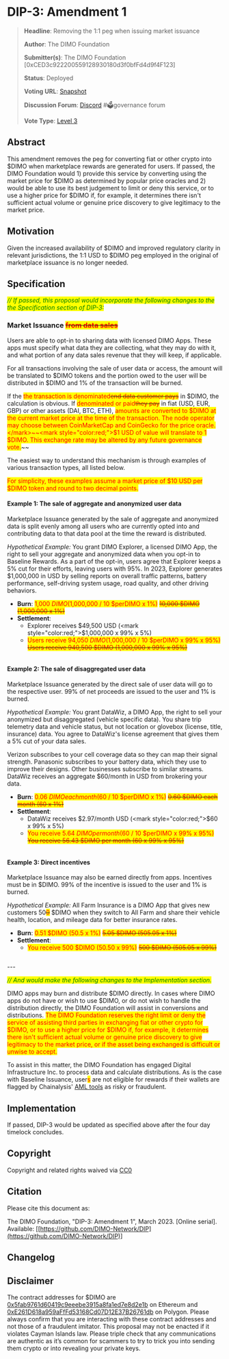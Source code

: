 # DIP-3: Amendment 1

> **Headline**: Removing the 1:1 peg when issuing market issuance
>
> **Author**: The DIMO Foundation
>
> **Submitter(s)**: The DIMO Foundation \[0xCED3c922200559128930180d3f0bfFd4d9f4F123]
>
> **Status**: Deployed
>
> **Voting URL**: [Snapshot](https://snapshot.org/#/dimo.eth/proposal/0x32cf0478a7f154d908a7e6295d8333e2cbd997acc9e07f0574972688f11eda94)
>
> **Discussion Forum**: [Discord](https://chat.dimo.zone) #🗳️governance forum
>
> **Vote Type**: [Level 3](../improvement-proposals/dip1.md#voting-protocol)

## Abstract

This amendment removes the peg for converting fiat or other crypto into $DIMO when marketplace rewards are generated for users. If passed, the DIMO Foundation would 1) provide this service by converting using the market price for $DIMO as determined by popular price oracles and 2) would be able to use its best judgement to limit or deny this service, or to use a higher price for $DIMO if, for example, it determines there isn't sufficient actual volume or genuine price discovery to give legitimacy to the market price.

## Motivation

Given the increased availability of $DIMO and improved regulatory clarity in relevant jurisdictions, the 1:1 USD to $DIMO peg employed in the original of marketplace issuance is no longer needed.

## Specification

_<mark style="color:green;">// If passed, this proposal would incorporate the following changes to the the Specification section of DIP-3:</mark>_

### Market Issuance ~~<mark style="color:red;">from data sales</mark>~~

Users are able to opt-in to sharing data with licensed DIMO Apps. These apps must specify what data they are collecting, what they may do with it, and what portion of any data sales revenue that they will keep, if applicable.

For all transactions involving the sale of user data or access, the amount will be translated to $DIMO tokens and the portion owed to the user will be distributed in $DIMO and 1% of the transaction will be burned.

If the <mark style="color:red;">the transaction is denominated</mark>~~<mark style="color:red;">end data customer pays</mark>~~ in $DIMO, the calculation is obvious. If <mark style="color:red;">denominated or paid</mark>~~<mark style="color:red;">they pay</mark>~~ in fiat (USD, EUR, GBP) or other assets (DAI, BTC, ETH), <mark style="color:red;">amounts are converted to $DIMO at the current market price at the time of the transaction. The node operator may choose between CoinMarketCap and CoinGecko for the price oracle.</mark>~~<mark style="color:red;">$1 USD of value will translate to 1 $DIMO. This exchange rate may be altered by any future governance vote.</mark>~~

The easiest way to understand this mechanism is through examples of various transaction types, all listed below.&#x20;

<mark style="color:red;">For simplicity, these examples assume a market price of $10 USD per $DIMO token and round to two decimal points.</mark>

#### Example 1: The sale of aggregate and anonymized user data

Marketplace Issuance generated by the sale of aggregate and anonymized data is split evenly among all users who are currently opted into and contributing data to that data pool at the time the reward is distributed.

_Hypothetical Example:_ You grant DIMO Explorer, a licensed DIMO App, the right to sell your aggregate and anonymized data when you opt-in to Baseline Rewards. As a part of the opt-in, users agree that Explorer keeps a 5% cut for their efforts, leaving users with 95%. In 2023, Explorer generates $1,000,000 in USD by selling reports on overall traffic patterns, battery performance, self-driving system usage, road quality, and other driving behaviors.

* **Burn**: <mark style="color:red;">1,000 $DIMO ($1,000,000 / 10 $perDIMO x 1%)</mark> <mark style="color:red;"></mark>~~<mark style="color:red;">10,000 $DIMO (1,000,000 x 1%)</mark>~~
* **Settlement**:&#x20;
  * Explorer receives $49,500 USD (<mark style="color:red;">$</mark>1,000,000 x 99% x 5%)
  * <mark style="color:red;">Users receive 94,050 $DIMO ($1,000,000 / 10 $perDIMO x 99% x 95%)</mark> <mark style="color:red;"></mark>~~<mark style="color:red;">Users receive 940,500 $DIMO (1,000,000 x 99% x 95%)</mark>~~

<img src="../.gitbook/assets/file.drawing (1).svg" alt="" class="gitbook-drawing">

#### Example 2: The sale of disaggregated user data

Marketplace Issuance generated by the direct sale of user data will go to the respective user. 99% of net proceeds are issued to the user and 1% is burned.

_Hypothetical Example:_ You grant DataWiz, a DIMO App, the right to sell your anonymized but disaggregated (vehicle specific data). You share trip telemetry data and vehicle status, but not location or glovebox (license, title, insurance) data. You agree to DataWiz's license agreement that gives them a 5% cut of your data sales.

Verizon subscribes to your cell coverage data so they can map their signal strength. Panasonic subscribes to your battery data, which they use to improve their designs. Other businesses subscribe to similar streams. DataWiz receives an aggregate $60/month in USD from brokering your data.

* **Burn**: <mark style="color:red;">0.06 $DIMO each month ($60 / 10 $perDIMO x 1%)</mark> <mark style="color:red;"></mark>~~<mark style="color:red;">0.60 $DIMO each month (60 x 1%)</mark>~~
* **Settlement**:&#x20;
  * DataWiz receives $2.97/month USD (<mark style="color:red;">$</mark>60 x 99% x 5%)
  * <mark style="color:red;">You receive 5.64 $DIMO per month ($60 / 10 $perDIMO x 99% x 95%)</mark> <mark style="color:red;"></mark>~~<mark style="color:red;">You receive 56.43 $DIMO per month (60 x 99% x 95%)</mark>~~

<img src="../.gitbook/assets/file.drawing (3).svg" alt="" class="gitbook-drawing">

#### Example 3: Direct incentives

Marketplace Issuance may also be earned directly from apps. Incentives must be in $DIMO. 99% of the incentive is issued to the user and 1% is burned.&#x20;

_Hypothetical Example:_ All Farm Insurance is a DIMO App that gives new customers 50~~<mark style="color:red;">0</mark>~~ $DIMO when they switch to All Farm and share their vehicle health, location, and mileage data for better insurance rates.

* **Burn**: <mark style="color:red;">0.51 $DIMO (50.5 x 1%)</mark> <mark style="color:red;"></mark>~~<mark style="color:red;">5.05 $DIMO (505.05 x 1%)</mark>~~
* **Settlement**:&#x20;
  * <mark style="color:red;">You receive 500 $DIMO (50.50 x 99%)</mark> <mark style="color:red;"></mark>~~<mark style="color:red;">500 $DIMO (505.05 x 99%)</mark>~~

<img src="../.gitbook/assets/file.drawing (1) (2).svg" alt="" class="gitbook-drawing">

\---

_<mark style="color:green;">// And would make the following changes to the Implementation section.</mark>_

DIMO apps may burn and distribute $DIMO directly. In cases where DIMO apps do not have or wish to use $DIMO, or do not wish to handle the distribution directly, the DIMO Foundation will assist in conversions and distributions. <mark style="color:red;">The DIMO Foundation reserves the right limit or deny the service of assisting third parties in exchanging fiat or other crypto for $DIMO, or to use a higher price for $DIMO if, for example, it determines there isn't sufficient actual volume or genuine price discovery to give legitimacy to the market price, or if the asset being exchanged is difficult or unwise to accept.</mark>

To assist in this matter, the DIMO Foundation has engaged Digital Infrastructure Inc. to process data and calculate distributions. As is the case with Baseline Issuance, user<mark style="color:red;">s</mark> are not eligible for rewards if their wallets are flagged by Chainalysis' [AML tools](https://www.chainalysis.com/free-cryptocurrency-sanctions-screening-tools/) as risky or fraudulent.

## Implementation

If passed, DIP-3 would be updated as specified above after the four day timelock concludes.

## Copyright

Copyright and related rights waived via [CC0](https://creativecommons.org/publicdomain/zero/1.0)

## Citation

Please cite this document as:

The DIMO Foundation, "DIP-3: Amendment 1", March 2023. \[Online serial]. Available: \[[https://github.com/DIMO-Network/DIP](https://github.com/DIMO-Network/DIP)]

## Changelog



## Disclaimer

The contract addresses for $DIMO are [0x5fab9761d60419c9eeebe3915a8fa1ed7e8d2e1b](https://etherscan.io/token/0x5fab9761d60419c9eeebe3915a8fa1ed7e8d2e1b) on Ethereum and [0xE261D618a959aFfFd53168Cd07D12E37B26761db](https://polygonscan.com/token/0xE261D618a959aFfFd53168Cd07D12E37B26761db) on Polygon. Please always confirm that you are interacting with these contract addresses and not those of a fraudulent imitator. This proposal may not be enacted if it violates Cayman Islands law. Please triple check that any communications are authentic as it’s common for scammers to try to trick you into sending them crypto or into revealing your private keys.
